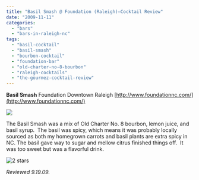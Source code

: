 ```yaml
---
title: "Basil Smash @ Foundation (Raleigh)—Cocktail Review"
date: "2009-11-11"
categories:
  - "bars"
  - "bars-in-raleigh-nc"
tags:
  - "basil-cocktail"
  - "basil-smash"
  - "bourbon-cocktail"
  - "foundation-bar"
  - "old-charter-no-8-bourbon"
  - "raleigh-cocktails"
  - "the-gourmez-cocktail-review"
---
```


**Basil Smash** Foundation Downtown Raleigh [http://www.foundationnc.com/](http://www.foundationnc.com/)

![](http://www.thegourmez.com/gourmez/photos/basilsmash.jpg)

The Basil Smash was a mix of Old Charter No. 8 bourbon, lemon juice, and basil syrup.  The basil was spicy, which means it was probably locally sourced as both my homegrown carrots and basil plants are extra spicy in NC. The basil gave way to sugar and mellow citrus finished things off.  It was too sweet but was a flavorful drink.




<div class="caption">

![2 stars](http://s3.amazonaws.com/thegourmez-wpmedia/2009/02/rating_chicken11.gif "rating_chicken11")</div>


_Reviewed 9.19.09._
